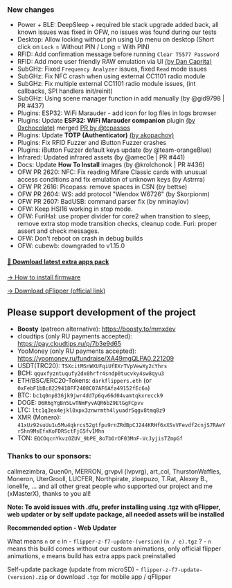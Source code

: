 ### New changes 
* Power + BLE: DeepSleep + required ble stack upgrade added back, all known issues was fixed in OFW, no issues was found during our tests
* Desktop: Allow locking without pin using Up menu on desktop (Short click on `Lock` = Without PIN / Long = With PIN)
* RFID: Add confirmation message before running `Clear T5577 Password` 
* RFID: Add more user friendly RAW emulation via UI [(by Dan Caprita)](https://forum.flipperzero.one/t/electra-intercom/6368/43)
* SubGHz: Fixed `Frequency Analyzer` issues, fixed `Read` mode issues
* SubGHz: Fix NFC crash when using external CC1101 radio module
* SubGHz: Fix multiple external CC1101 radio module issues, (int callbacks, SPI handlers init/reinit)
* SubGHz: Using scene manager function in add manually (by @gid9798 | PR #437)
* Plugins: ESP32: WiFi Marauder - add icon for log files in logs browser
* Plugins: Update **ESP32: WiFi Marauder companion** plugin [(by 0xchocolate)](https://github.com/0xchocolate/flipperzero-firmware-with-wifi-marauder-companion) merged [PR by @tcpassos](https://github.com/0xchocolate/flipperzero-firmware-with-wifi-marauder-companion/pull/11)
* Plugins: Update **TOTP (Authenticator)** [(by akopachov)](https://github.com/akopachov/flipper-zero_authenticator)
* Plugins: Fix RFID Fuzzer and iButton Fuzzer crashes
* Plugins: iButton Fuzzer default keys update (by @team-orangeBlue)
* Infrared: Updated infrared assets (by @amec0e | PR #441)
* Docs: Update **How To Install** images (by @krolchonok | PR #436)
* OFW PR 2620: NFC: Fix reading Mifare Classic cards with unusual access conditions and fix emulation of unknown keys (by Astrrra)
* OFW PR 2616: Picopass: remove spaces in CSN (by bettse)
* OFW PR 2604: WS: add protocol "Wendox W6726" (by Skorpionm)
* OFW PR 2607: BadUSB: command parser fix (by nminaylov)
* OFW: Keep HSI16 working in stop mode.
* OFW: FuriHal: use proper divider for core2 when transition to sleep, remove extra stop mode transition checks, cleanup code. Furi: proper assert and check messages.
* OFW: Don't reboot on crash in debug builds
* OFW: cubewb: downgraded to v1.15.0 

#### [🎲 Download latest extra apps pack](https://github.com/xMasterX/all-the-plugins/archive/refs/heads/main.zip)

[-> How to install firmware](https://github.com/DarkFlippers/unleashed-firmware/blob/dev/documentation/HowToInstall.md)

[-> Download qFlipper (official link)](https://flipperzero.one/update)

## Please support development of the project
* **Boosty** (patreon alternative): https://boosty.to/mmxdev
* cloudtips (only RU payments accepted): https://pay.cloudtips.ru/p/7b3e9d65
* YooMoney (only RU payments accepted): https://yoomoney.ru/fundraise/XA49mgQLPA0.221209
* USDT(TRC20): `TSXcitMSnWXUFqiUfEXrTVpVewXy2cYhrs`
* BCH: `qquxfyzntuqufy2dx0hrfr4sndp0tucvky4sw8qyu3`
* ETH/BSC/ERC20-Tokens: `darkflippers.eth` (or `0xFebF1bBc8229418FF2408C07AF6Afa49152fEc6a`)
* BTC: `bc1q0np836jk9jwr4dd7p6qv66d04vamtqkxrecck9`
* DOGE: `D6R6gYgBn5LwTNmPyvAQR6bZ9EtGgFCpvv`
* LTC: `ltc1q3ex4ejkl0xpx3znwrmth4lyuadr5qgv8tmq8z9`
* XMR (Monero): `41xUz92suUu1u5Mu4qkrcs52gtfpu9rnZRdBpCJ244KRHf6xXSvVFevdf2cnjS7RAeYr5hn9MsEfxKoFDRSctFjG5fv1Mhn`
* TON: `EQCOqcnYkvzOZUV_9bPE_8oTbOrOF03MnF-VcJyjisTZmpGf`

### Thanks to our sponsors:
callmezimbra, Quen0n, MERRON, grvpvl (lvpvrg), art_col, ThurstonWaffles, Moneron, UterGrooll, LUCFER, Northpirate, zloepuzo, T.Rat, Alexey B., ionelife, ...
and all other great people who supported our project and me (xMasterX), thanks to you all!

**Note: To avoid issues with .dfu, prefer installing using .tgz with qFlipper, web updater or by self update package, all needed assets will be installed**

**Recommended option - Web Updater**

What means `n` or `e` in - `flipper-z-f7-update-(version)(n / e).tgz` ? - `n` means this build comes without our custom animations, only official flipper animations, 
`e` means build has extra apps pack preinstalled

Self-update package (update from microSD) - `flipper-z-f7-update-(version).zip` or download `.tgz` for mobile app / qFlipper


